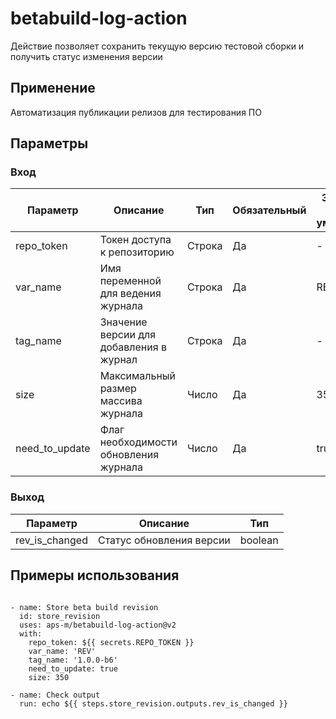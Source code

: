 # betabuild-log-action

Действие позволяет сохранить текущую версию тестовой сборки и получить статус
изменения версии

## Применение

Автоматизация публикации релизов для тестирования ПО

## Параметры

### Вход

| Параметр       | Описание                                | Тип    | Обязательный | Значение по умолчанию |
| -------------- | --------------------------------------- | ------ | ------------ | --------------------- |
| repo_token     | Токен доступа к репозиторию             | Строка | Да           | -                     |
| var_name       | Имя переменной для ведения журнала      | Строка | Да           | REV                   |
| tag_name       | Значение версии для добавления в журнал | Строка | Да           | -                     |
| size           | Максимальный размер массива журнала     | Число  | Да           | 350                   |
| need_to_update | Флаг необходимости обновления журнала   | Число  | Да           | true                  |

### Выход

| Параметр       | Описание                 | Тип     |
| -------------- | ------------------------ | ------- |
| rev_is_changed | Статус обновления версии | boolean |

## Примеры использования

```

- name: Store beta build revision
  id: store_revision
  uses: aps-m/betabuild-log-action@v2
  with:
    repo_token: ${{ secrets.REPO_TOKEN }}
    var_name: 'REV'
    tag_name: '1.0.0-b6'
    need_to_update: true
    size: 350

- name: Check output
  run: echo ${{ steps.store_revision.outputs.rev_is_changed }}

```
